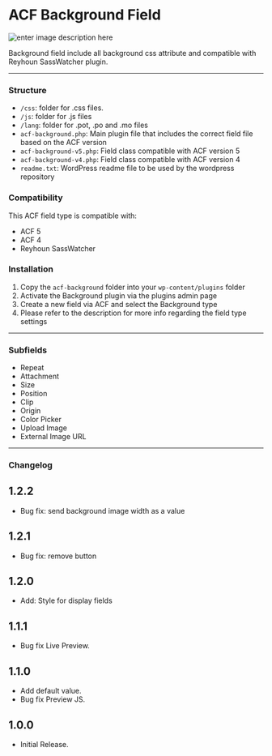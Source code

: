 # ACF Background Field
![enter image description here](http://reyhoun.com/lab/acf-background.png)

Background field include all background css attribute and compatible with Reyhoun SassWatcher plugin.

-----------------------

### Structure

* `/css`:  folder for .css files.
* `/js`: folder for .js files
* `/lang`: folder for .pot, .po and .mo files
* `acf-background.php`: Main plugin file that includes the correct field file based on the ACF version
* `acf-background-v5.php`: Field class compatible with ACF version 5 
* `acf-background-v4.php`: Field class compatible with ACF version 4
* `readme.txt`: WordPress readme file to be used by the wordpress repository

### Compatibility

This ACF field type is compatible with:
* ACF 5
* ACF 4
* Reyhoun SassWatcher

### Installation

1. Copy the `acf-background` folder into your `wp-content/plugins` folder
2. Activate the Background plugin via the plugins admin page
3. Create a new field via ACF and select the Background type
4. Please refer to the description for more info regarding the field type settings

-----------------------

### Subfields
* Repeat
* Attachment
* Size
* Position
* Clip
* Origin
* Color Picker
* Upload Image
* External Image URL

-----------------------

### Changelog

## 1.2.2
* Bug fix: send background image width as a value

## 1.2.1
* Bug fix: remove button

## 1.2.0
* Add: Style for display fields

## 1.1.1
* Bug fix Live Preview.

## 1.1.0
* Add default value.
* Bug fix Preview JS.

## 1.0.0
* Initial Release.